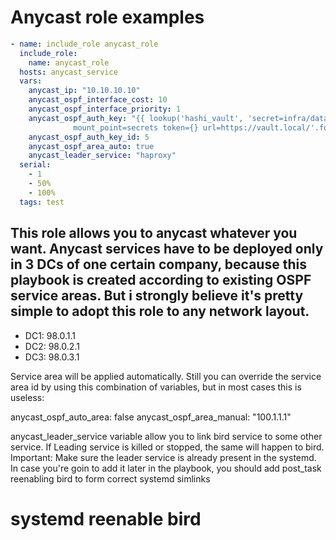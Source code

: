 # Anycast role examples

```yaml
- name: include_role anycast_role
  include_role:
    name: anycast_role
  hosts: anycast_service
  vars:
    anycast_ip: "10.10.10.10"
    anycast_ospf_interface_cost: 10
    anycast_ospf_interface_priority: 1
    anycast_ospf_auth_key: "{{ lookup('hashi_vault', 'secret=infra/data/noc/routers/ospf/{}
              mount_point=secrets token={} url=https://vault.local/'.format('service_zones_md5',vault_access_token)).password }}"
    anycast_ospf_auth_key_id: 5
    anycast_ospf_area_auto: true
    anycast_leader_service: "haproxy"
  serial:
    - 1
    - 50%
    - 100%
  tags: test
```

## This role allows you to anycast whatever you want. Anycast services have to be deployed only in 3 DCs of one certain company, because this playbook is created according to existing OSPF service areas. But i strongly believe it's pretty simple to adopt this role to any network layout.

- DC1: 98.0.1.1
- DC2: 98.0.2.1
- DC3: 98.0.3.1

Service area will be applied automatically. Still you can override the service area id by using this combination of variables, but in most cases this is useless:

anycast_ospf_auto_area: false
anycast_ospf_area_manual: "100.1.1.1"

anycast_leader_service variable allow you to link bird service to some other service. If Leading service is killed or stopped, the same will happen to bird.
Important: Make sure the leader service is already present in the systemd. In case you're goin to add it later in the playbook, you should add post_task reenabling bird to form correct systemd simlinks
# systemd reenable bird

